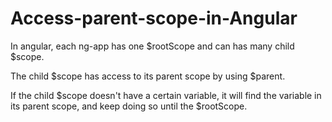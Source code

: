 # Access-parent-scope-in-Angular
In angular, each ng-app has one $rootScope and can has many child $scope.

The child $scope has access to its parent scope by using $parent.

If the child $scope doesn't have a certain variable, it will find the variable in its parent scope, and keep doing so until the $rootScope.
